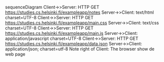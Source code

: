 sequenceDiagram
Client->>Server: HTTP GET https://studies.cs.helsinki.fi/exampleapp/notes
Server->>Client: text/html charset=UTF-8
Client->>Server: HTTP GET https://studies.cs.helsinki.fi/exampleapp/main.css
Server->>Client: text/css charset=UTF-8
Client->>Server: HTTP GET https://studies.cs.helsinki.fi/exampleapp/main.js
Server->>Client: application/javascript charset=UTF-8
Client->>Server: HTTP GET https://studies.cs.helsinki.fi/exampleapp/data.json
Server->>Client: application/json; charset=utf-8
Note right of Client: The browser show de web page